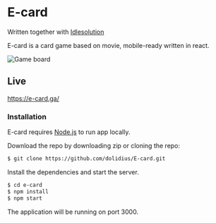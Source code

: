 # E-card

Written together with <a href='https://github.com/idlesolution'>Idlesolution</a>

E-card is a card game based on movie, mobile-ready written in react.


![Game board](https://i.imgur.com/c3Jnqmw.png)

## Live

https://e-card.ga/


### Installation

E-card requires [Node.js](https://nodejs.org/) to run app locally.

Download the repo by downloading zip or cloning the repo:

```sh
$ git clone https://github.com/dolidius/E-card.git
```

Install the dependencies and start the server.

```sh
$ cd e-card
$ npm install
$ npm start
```

The application will be running on port 3000.
